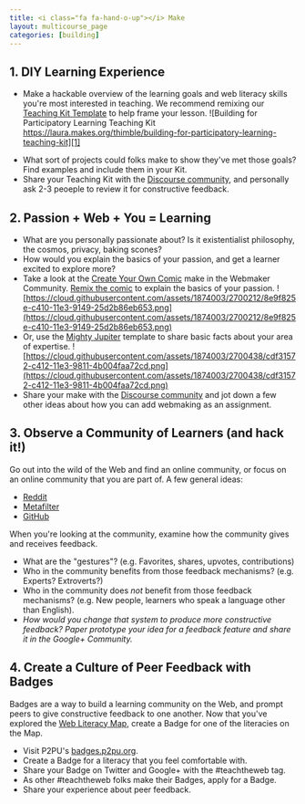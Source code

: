 ```yaml
---
title: <i class="fa fa-hand-o-up"></i> Make
layout: multicourse_page
categories: [building]
---
```


## 1. DIY Learning Experience

* Make a hackable overview of the learning goals and web literacy skills you're most interested in teaching. We recommend remixing our [Teaching Kit Template](https://thimble.webmaker.org/project/10274/remix) to help frame your lesson.
![Building for Participatory Learning Teaching Kit https://laura.makes.org/thimble/building-for-participatory-learning-teaching-kit][1]

[1]: http://i.imgur.com/hooWv49.png
* What sort of projects could folks make to show they've met those goals? Find examples and include them in your Kit.
* Share your Teaching Kit with the <a href="http://discourse.webmakerprototypes.org/category/courses/building">Discourse community</a>, and personally ask 2-3 peoeple to review it for constructive feedback.

## 2. Passion + Web + You = Learning

* What are you personally passionate about? Is it existentialist philosophy, the cosmos, privacy, baking scones?
* How would you explain the basics of your passion, and get a learner excited to explore more?
* Take a look at the [Create Your Own Comic](https://webmaker.makes.org/thimble/create-your-own-comic-a-starter-make) make in the Webmaker Community. [Remix the comic](https://webmaker.makes.org/thimble/create-your-own-comic-a-starter-make) to explain the basics of your passion.
![https://cloud.githubusercontent.com/assets/1874003/2700212/8e9f825e-c410-11e3-9149-25d2b86eb653.png](https://cloud.githubusercontent.com/assets/1874003/2700212/8e9f825e-c410-11e3-9149-25d2b86eb653.png)
* Or, use the [Mighty Jupiter](https://chadsansing.makes.org/thimble/webmaker-planet) template to share basic facts about your area of expertise.
![https://cloud.githubusercontent.com/assets/1874003/2700438/cdf31572-c412-11e3-9811-4b004faa72cd.png](https://cloud.githubusercontent.com/assets/1874003/2700438/cdf31572-c412-11e3-9811-4b004faa72cd.png)
* Share your make with the <a href="http://discourse.webmakerprototypes.org/category/courses/building">Discourse community</a> and jot down a few other ideas about how you can add webmaking as an assignment. 

## 3. Observe a Community of Learners (and hack it!)

Go out into the wild of the Web and find an online community, or focus on an online community that you are part of. A few general ideas:

* [Reddit](http://www.reddit.com/)
* [Metafilter](http://www.metafilter.com/)
* [GitHub](https://github.com/)

When you're looking at the community, examine how the community gives and receives feedback. 

* What are the "gestures"? (e.g. Favorites, shares, upvotes, contributions)
* Who in the community benefits from those feedback mechanisms? (e.g. Experts? Extroverts?)
* Who in the community does *not* benefit from those feedback mechanisms? (e.g. New people, learners who speak a language other than English).
* *How would you change that system to produce more constructive feedback? Paper prototype your idea for a feedback feature and share it in the Google+ Community.*


## 4. Create a Culture of Peer Feedback with Badges
Badges are a way to build a learning community on the Web, and prompt peers to give constructive feedback to one another. Now that you've explored the [Web Literacy Map](https://wiki.mozilla.org/Webmaker/WebLiteracyMap), create a Badge for one of the literacies on the Map.

* Visit P2PU's [badges.p2pu.org](http://badges.p2pu.org/).
* Create a Badge for a literacy that you feel comfortable with.
* Share your Badge on Twitter and Google+ with the #teachtheweb tag.
* As other #teachtheweb folks make their Badges, apply for a Badge.
* Share your experience about peer feedback.
